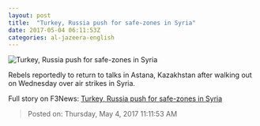 ```yaml
---
layout: post
title:  "Turkey, Russia push for safe-zones in Syria"
date: 2017-05-04 06:11:53Z
categories: al-jazeera-english
---
```


![Turkey, Russia push for safe-zones in Syria](http://www.aljazeera.com/mritems/Images/2017/5/4/8740508f176248e6855b0f393358cbda_18.jpg)

Rebels reportedly to return to talks in Astana, Kazakhstan after walking out on Wednesday over air strikes in Syria.


Full story on F3News: [Turkey, Russia push for safe-zones in Syria](http://www.f3nws.com/n/qAFDEF)

> Posted on: Thursday, May 4, 2017 11:11:53 AM

